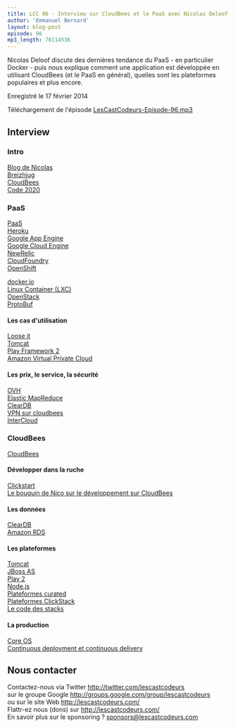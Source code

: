 ```yaml
---
title: LCC 96 - Interview sur CloudBees et le PaaS avec Nicolas Deloof
author: 'Emmanuel Bernard'
layout: blog-post
episode: 96
mp3_length: 70114536
---
```

Nicolas Deloof discute des dernières tendance du PaaS - en particulier Docker - puis nous explique comment une application
est développée en utilisant CloudBees (et le PaaS en général), quelles sont les plateformes populaires et plus encore.

Enregistré le 17 février 2014

Téléchargement de l'épisode [LesCastCodeurs-Episode-96.mp3](http://traffic.libsyn.com/lescastcodeurs/LesCastCodeurs-Episode-96.mp3)  

## Interview

### Intro

[Blog de Nicolas](http://blog.loof.fr/)  
[Breizhjug](http://www.breizhjug.org/)  
[CloudBees](http://www.cloudbees.com)  
[Code 2020](http://code-2020.org)  

### PaaS

[PaaS](https://en.wikipedia.org/wiki/Platform_as_a_service)  
[Heroku](https://www.heroku.com)  
[Google App Engine](https://developers.google.com/appengine/)  
[Google Cloud Engine](https://cloud.google.com/products/compute-engine/)  
[NewRelic](https://newrelic.com)  
[CloudFoundry](http://www.cloudfoundry.com)  
[OpenShift](https://www.openshift.com)  

[docker.io](https://www.docker.io)  
[Linux Container (LXC)](http://linuxcontainers.org)  
[OpenStack](http://www.openstack.org)  
[ProtoBuf](https://developers.google.com/protocol-buffers/)  

#### Les cas d'utilisation

[Loose it](http://www.loseit.com)  
[Tomcat](https://tomcat.apache.org)  
[Play Framework 2](http://www.playframework.com)  
[Amazon Virtual Private Cloud](https://aws.amazon.com/vpc/)  

#### Les prix, le service, la sécurité

[OVH](https://www.ovh.com/fr/index.xml)  
[Elastic MapReduce](https://aws.amazon.com/elasticmapreduce/)  
[ClearDB](http://www.cleardb.com)  
[VPN sur cloudbees](https://developer.cloudbees.com/bin/view/DEV/JenkinsVPN)  
[InterCloud](https://developer.cloudbees.com/bin/view/RUN/InterCloud)  

### CloudBees

[CloudBees](http://www.cloudbees.com)  

#### Développer dans la ruche

[Clickstart](https://grandcentral.cloudbees.com/#doClickStart)  
[Le bouquin de Nico sur le développement sur CloudBees](http://www.packtpub.com/cloud-development-and-deployment-with-cloudbees/book)  

#### Les données

[ClearDB](http://www.cleardb.com)  
[Amazon RDS](https://aws.amazon.com/rds/)  

#### Les plateformes

[Tomcat](https://tomcat.apache.org)  
[JBoss AS](https://www.jboss.org/jbossas/)  
[Play 2](http://www.playframework.com)  
[Node.js](http://nodejs.org)  
[Plateformes curated](https://developer.cloudbees.com/bin/view/RUN/ClickStack)  
[Plateformes ClickStack](https://developer.cloudbees.com/bin/view/RUN/ClickStack)  
[Le code des stacks](https://github.com/cloudbees-community/)  

#### La production

[Core OS](https://coreos.com)  
[Continuous deployment et continuous delivery](http://martinfowler.com/bliki/ContinuousDelivery.html)  

## Nous contacter

Contactez-nous via Twitter <http://twitter.com/lescastcodeurs>  
sur le groupe Google <http://groups.google.com/group/lescastcodeurs>  
ou sur le site Web <http://lescastcodeurs.com/>  
Flattr-ez nous (dons) sur <http://lescastcodeurs.com/>  
En savoir plus sur le sponsoring ? [sponsors@lescastcodeurs.com](mailto:sponsors@lescastcodeurs.com)
